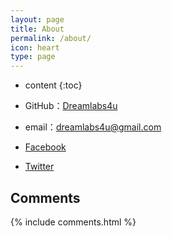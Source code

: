 ```yaml
---
layout: page
title: About
permalink: /about/
icon: heart
type: page
---
```


* content
{:toc}

* GitHub：[Dreamlabs4u](https://github.com/dreamlabs4u)
* email：dreamlabs4u@gmail.com
* [Facebook](https://www.facebook.com/dreamlabs4u)
* [Twitter](https://twitter.com/dreamlabs4u)

## Comments

{% include comments.html %}

